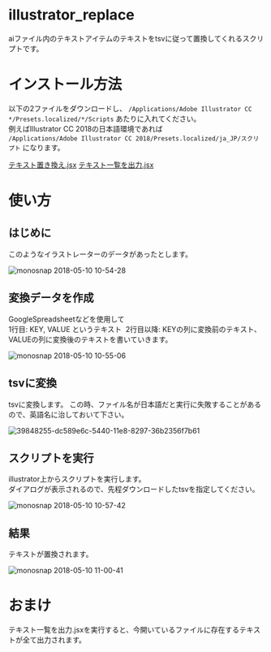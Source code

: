 # illustrator_replace

aiファイル内のテキストアイテムのテキストをtsvに従って置換してくれるスクリプトです。

# インストール方法

以下の2ファイルをダウンロードし、 `/Applications/Adobe Illustrator CC */Presets.localized/*/Scripts` あたりに入れてください。  
例えばIllustrator CC 2018の日本語環境であれば  
`/Applications/Adobe Illustrator CC 2018/Presets.localized/ja_JP/スクリプト` になります。  

[テキスト置き換え.jsx](https://raw.githubusercontent.com/kyubuns/illustrator_replace/master/%E3%83%86%E3%82%AD%E3%82%B9%E3%83%88%E7%BD%AE%E3%81%8D%E6%8F%9B%E3%81%88.jsx)
[テキスト一覧を出力.jsx](https://raw.githubusercontent.com/kyubuns/illustrator_replace/master/%E3%83%86%E3%82%AD%E3%82%B9%E3%83%88%E4%B8%80%E8%A6%A7%E3%82%92%E5%87%BA%E5%8A%9B.jsx)

# 使い方

## はじめに

このようなイラストレーターのデータがあったとします。

![monosnap 2018-05-10 10-54-28](https://user-images.githubusercontent.com/961165/39848184-85831f40-5440-11e8-9b5b-b9cb58792a34.png)

## 変換データを作成

GoogleSpreadsheetなどを使用して  
1行目: KEY, VALUE というテキスト  
2行目以降: KEYの列に変換前のテキスト、VALUEの列に変換後のテキストを書いていきます。

![monosnap 2018-05-10 10-55-06](https://user-images.githubusercontent.com/961165/39848200-9be23b5e-5440-11e8-8a85-97f4367941ec.png)

## tsvに変換

tsvに変換します。
この時、ファイル名が日本語だと実行に失敗することがあるので、英語名に治しておいて下さい。

![39848255-dc589e6c-5440-11e8-8297-36b2356f7b61](https://user-images.githubusercontent.com/961165/39848400-b84b05d6-5441-11e8-9c3d-64c4e50dfd3c.png)

## スクリプトを実行

illustrator上からスクリプトを実行します。  
ダイアログが表示されるので、先程ダウンロードしたtsvを指定してください。  

![monosnap 2018-05-10 10-57-42](https://user-images.githubusercontent.com/961165/39848271-fc4374ae-5440-11e8-919f-4b84149714d2.png)

## 結果

テキストが置換されます。

![monosnap 2018-05-10 11-00-41](https://user-images.githubusercontent.com/961165/39848343-64b1f75e-5441-11e8-9dbe-2c7400cc6d50.png)

# おまけ

テキスト一覧を出力.jsxを実行すると、今開いているファイルに存在するテキストが全て出力されます。

